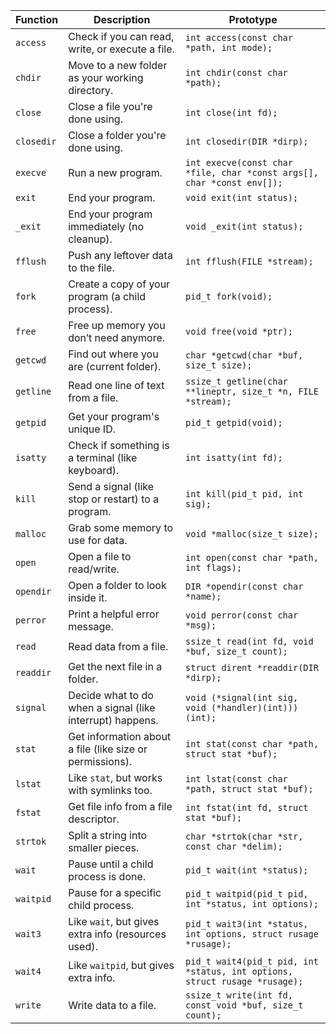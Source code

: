 | Function   | Description                                      | Prototype                                               |
|------------|--------------------------------------------------|--------------------------------------------------------|
| `access`   | Check if you can read, write, or execute a file.| `int access(const char *path, int mode);`             |
| `chdir`    | Move to a new folder as your working directory.  | `int chdir(const char *path);`                         |
| `close`    | Close a file you're done using.                  | `int close(int fd);`                                   |
| `closedir` | Close a folder you're done using.                | `int closedir(DIR *dirp);`                            |
| `execve`   | Run a new program.                               | `int execve(const char *file, char *const args[], char *const env[]);` |
| `exit`     | End your program.                                | `void exit(int status);`                              |
| `_exit`    | End your program immediately (no cleanup).       | `void _exit(int status);`                             |
| `fflush`   | Push any leftover data to the file.              | `int fflush(FILE *stream);`                           |
| `fork`     | Create a copy of your program (a child process). | `pid_t fork(void);`                                   |
| `free`     | Free up memory you don’t need anymore.           | `void free(void *ptr);`                               |
| `getcwd`   | Find out where you are (current folder).        | `char *getcwd(char *buf, size_t size);`              |
| `getline`  | Read one line of text from a file.              | `ssize_t getline(char **lineptr, size_t *n, FILE *stream);` |
| `getpid`   | Get your program's unique ID.                   | `pid_t getpid(void);`                                 |
| `isatty`   | Check if something is a terminal (like keyboard).| `int isatty(int fd);`                                 |
| `kill`     | Send a signal (like stop or restart) to a program.| `int kill(pid_t pid, int sig);`                       |
| `malloc`   | Grab some memory to use for data.                | `void *malloc(size_t size);`                          |
| `open`     | Open a file to read/write.                       | `int open(const char *path, int flags);`             |
| `opendir`  | Open a folder to look inside it.                 | `DIR *opendir(const char *name);`                     |
| `perror`   | Print a helpful error message.                   | `void perror(const char *msg);`                       |
| `read`     | Read data from a file.                           | `ssize_t read(int fd, void *buf, size_t count);`     |
| `readdir`  | Get the next file in a folder.                   | `struct dirent *readdir(DIR *dirp);`                 |
| `signal`   | Decide what to do when a signal (like interrupt) happens.| `void (*signal(int sig, void (*handler)(int)))(int);` |
| `stat`     | Get information about a file (like size or permissions).| `int stat(const char *path, struct stat *buf);`    |
| `lstat`    | Like `stat`, but works with symlinks too.       | `int lstat(const char *path, struct stat *buf);`     |
| `fstat`    | Get file info from a file descriptor.            | `int fstat(int fd, struct stat *buf);`                |
| `strtok`   | Split a string into smaller pieces.              | `char *strtok(char *str, const char *delim);`        |
| `wait`     | Pause until a child process is done.             | `pid_t wait(int *status);`                            |
| `waitpid`  | Pause for a specific child process.              | `pid_t waitpid(pid_t pid, int *status, int options);`|
| `wait3`    | Like `wait`, but gives extra info (resources used).| `pid_t wait3(int *status, int options, struct rusage *rusage);` |
| `wait4`    | Like `waitpid`, but gives extra info.            | `pid_t wait4(pid_t pid, int *status, int options, struct rusage *rusage);` |
| `write`    | Write data to a file.                            | `ssize_t write(int fd, const void *buf, size_t count);` |
